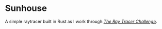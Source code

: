 # Sunhouse

A simple raytracer built in Rust as I work through _[The Ray Tracer Challenge](http://raytracerchallenge.com)_.

